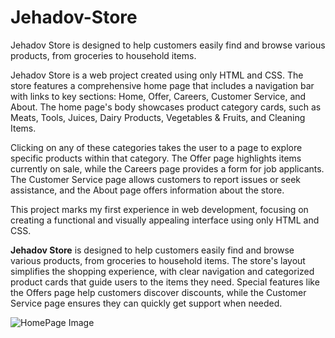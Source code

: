 # Jehadov-Store
Jehadov Store is designed to help customers easily find and browse various products, from groceries to household items.

Jehadov Store is a web project created using only HTML and CSS. The store features a comprehensive home page that includes a navigation bar with links to key sections: Home, Offer, Careers, Customer Service, and About. The home page's body showcases product category cards, such as Meats, Tools, Juices, Dairy Products, Vegetables & Fruits, and Cleaning Items.

Clicking on any of these categories takes the user to a page to explore specific products within that category. The Offer page highlights items currently on sale, while the Careers page provides a form for job applicants. The Customer Service page allows customers to report issues or seek assistance, and the About page offers information about the store.

This project marks my first experience in web development, focusing on creating a functional and visually appealing interface using only HTML and CSS.

**Jehadov Store** is designed to help customers easily find and browse various products, from groceries to household items. The store's layout simplifies the shopping experience, with clear navigation and categorized product cards that guide users to the items they need. Special features like the Offers page help customers discover discounts, while the Customer Service page ensures they can quickly get support when needed.

![HomePage Image](https://github.com/user-attachments/assets/89f7ea43-158e-422a-b87b-940616992e31)
